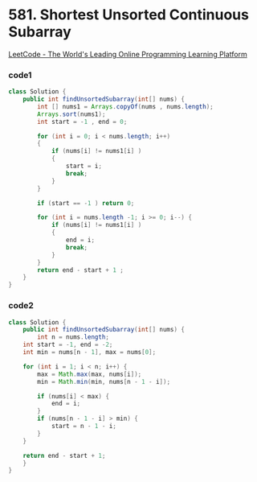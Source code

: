 # 581. Shortest Unsorted Continuous Subarray

[LeetCode - The World's Leading Online Programming Learning Platform](https://leetcode.com/problems/shortest-unsorted-continuous-subarray/)

### code1

```java
class Solution {
    public int findUnsortedSubarray(int[] nums) {
        int [] nums1 = Arrays.copyOf(nums , nums.length);
        Arrays.sort(nums1);
        int start = -1 , end = 0;

        for (int i = 0; i < nums.length; i++)
        {
            if (nums[i] != nums1[i] )
            {
                start = i;
                break;
            }
        }

        if (start == -1 ) return 0;

        for (int i = nums.length -1; i >= 0; i--) {
            if (nums[i] != nums1[i] )
            {
                end = i;
                break;
            }
        }
        return end - start + 1 ;
    }
}
```

### code2

```java
class Solution {
    public int findUnsortedSubarray(int[] nums) {
        int n = nums.length;
    int start = -1, end = -2;
    int min = nums[n - 1], max = nums[0];

    for (int i = 1; i < n; i++) {
        max = Math.max(max, nums[i]);
        min = Math.min(min, nums[n - 1 - i]);

        if (nums[i] < max) {
            end = i;
        }
        if (nums[n - 1 - i] > min) {
            start = n - 1 - i;
        }
    }

    return end - start + 1;
    }
}
```